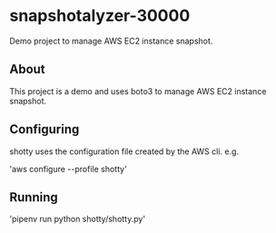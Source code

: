 # snapshotalyzer-30000
Demo project to manage AWS EC2 instance snapshot.

## About

This project is a demo and uses boto3 to manage AWS EC2 instance snapshot.

## Configuring

shotty uses the configuration file created by the AWS cli. e.g.

'aws configure --profile shotty'

## Running

'pipenv run python shotty/shotty.py'
